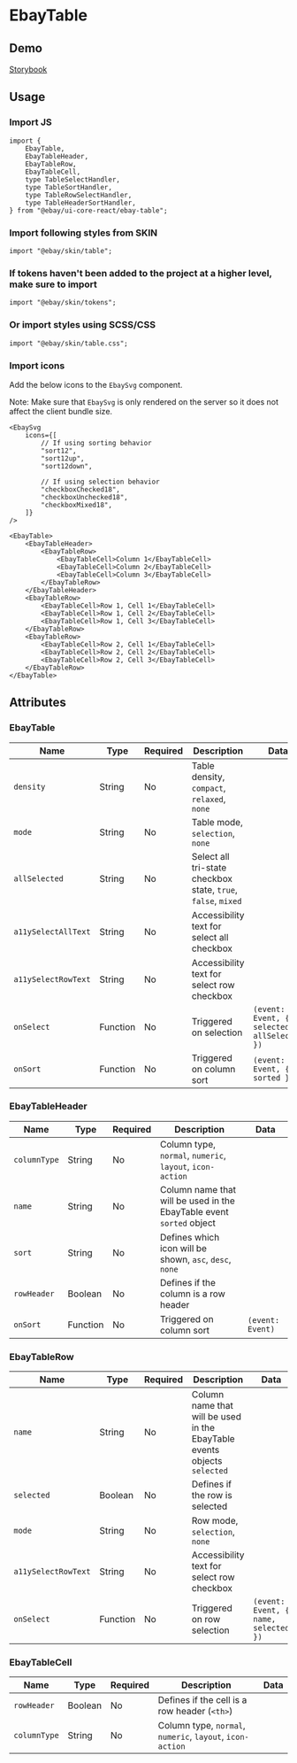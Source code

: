 # EbayTable

## Demo

[Storybook](https://opensource.ebay.com/ebayui-core-react/main/?path=/docs/data-display-ebay-table--docs)

## Usage

### Import JS

```tsx
import {
    EbayTable,
    EbayTableHeader,
    EbayTableRow,
    EbayTableCell,
    type TableSelectHandler,
    type TableSortHandler,
    type TableRowSelectHandler,
    type TableHeaderSortHandler,
} from "@ebay/ui-core-react/ebay-table";
```

### Import following styles from SKIN

```tsx
import "@ebay/skin/table";
```

### If tokens haven't been added to the project at a higher level, make sure to import

```tsx
import "@ebay/skin/tokens";
```

### Or import styles using SCSS/CSS

```tsx
import "@ebay/skin/table.css";
```

### Import icons

Add the below icons to the `EbaySvg` component.

Note: Make sure that `EbaySvg` is only rendered on the server so it does not affect the client bundle size.

```tsx
<EbaySvg
    icons={[
        // If using sorting behavior
        "sort12",
        "sort12up",
        "sort12down",

        // If using selection behavior
        "checkboxChecked18",
        "checkboxUnchecked18",
        "checkboxMixed18",
    ]}
/>
```

```tsx
<EbayTable>
    <EbayTableHeader>
        <EbayTableRow>
            <EbayTableCell>Column 1</EbayTableCell>
            <EbayTableCell>Column 2</EbayTableCell>
            <EbayTableCell>Column 3</EbayTableCell>
        </EbayTableRow>
    </EbayTableHeader>
    <EbayTableRow>
        <EbayTableCell>Row 1, Cell 1</EbayTableCell>
        <EbayTableCell>Row 1, Cell 2</EbayTableCell>
        <EbayTableCell>Row 1, Cell 3</EbayTableCell>
    </EbayTableRow>
    <EbayTableRow>
        <EbayTableCell>Row 2, Cell 1</EbayTableCell>
        <EbayTableCell>Row 2, Cell 2</EbayTableCell>
        <EbayTableCell>Row 2, Cell 3</EbayTableCell>
    </EbayTableRow>
</EbayTable>
```

## Attributes

### EbayTable

| Name                | Type     | Required | Description                                                   | Data                                        |
| ------------------- | -------- | -------- | ------------------------------------------------------------- | ------------------------------------------- |
| `density`           | String   | No       | Table density, `compact`, `relaxed`, `none`                   |                                             |
| `mode`              | String   | No       | Table mode, `selection`, `none`                               |                                             |
| `allSelected`       | String   | No       | Select all tri-state checkbox state, `true`, `false`, `mixed` |                                             |
| `a11ySelectAllText` | String   | No       | Accessibility text for select all checkbox                    |                                             |
| `a11ySelectRowText` | String   | No       | Accessibility text for select row checkbox                    |                                             |
| `onSelect`          | Function | No       | Triggered on selection                                        | `(event: Event, { selected, allSelected })` |
| `onSort`            | Function | No       | Triggered on column sort                                      | `(event: Event, { sorted })`                |

### EbayTableHeader

| Name         | Type     | Required | Description                                                          | Data             |
| ------------ | -------- | -------- | -------------------------------------------------------------------- | ---------------- |
| `columnType` | String   | No       | Column type, `normal`, `numeric`, `layout`, `icon-action`            |                  |
| `name`       | String   | No       | Column name that will be used in the EbayTable event `sorted` object |                  |
| `sort`       | String   | No       | Defines which icon will be shown, `asc`, `desc`, `none`              |                  |
| `rowHeader`  | Boolean  | No       | Defines if the column is a row header                                |                  |
| `onSort`     | Function | No       | Triggered on column sort                                             | `(event: Event)` |

### EbayTableRow

| Name                | Type     | Required | Description                                                              | Data                                 |
| ------------------- | -------- | -------- | ------------------------------------------------------------------------ | ------------------------------------ |
| `name`              | String   | No       | Column name that will be used in the EbayTable events objects `selected` |                                      |
| `selected`          | Boolean  | No       | Defines if the row is selected                                           |                                      |
| `mode`              | String   | No       | Row mode, `selection`, `none`                                            |                                      |
| `a11ySelectRowText` | String   | No       | Accessibility text for select row checkbox                               |                                      |
| `onSelect`          | Function | No       | Triggered on row selection                                               | `(event: Event, { name, selected })` |

### EbayTableCell

| Name         | Type    | Required | Description                                               | Data |
| ------------ | ------- | -------- | --------------------------------------------------------- | ---- |
| `rowHeader`  | Boolean | No       | Defines if the cell is a row header (`<th>`)              |      |
| `columnType` | String  | No       | Column type, `normal`, `numeric`, `layout`, `icon-action` |      |
